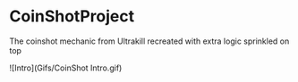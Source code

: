 # CoinShotProject
The coinshot mechanic from Ultrakill recreated with extra logic sprinkled on top<br>

![Intro](Gifs/CoinShot Intro.gif)
